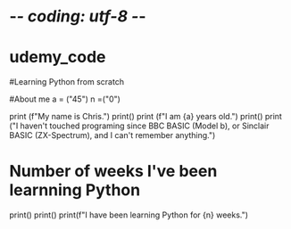 # -*- coding: utf-8 -*-

# udemy_code
#Learning Python from scratch


#About me
a = ("45")
n =("0")

print (f"My name is Chris.")
print()
print (f"I am {a} years old.")
print()
print ("I haven't touched programing since BBC BASIC (Model b), or Sinclair BASIC (ZX-Spectrum), and I can't remember anything.")

# Number of weeks I've been learnning Python

print()
print()
print(f"I have been learning Python for {n} weeks.")
